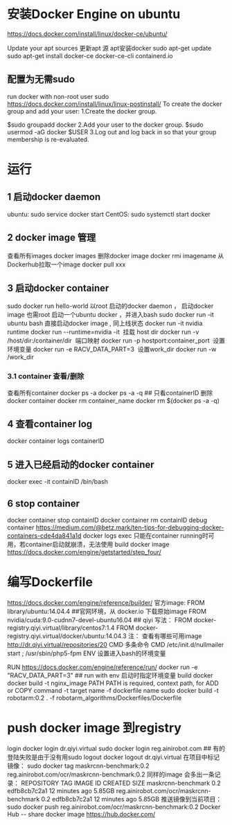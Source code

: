 # 安装Docker Engine on ubuntu
https://docs.docker.com/install/linux/docker-ce/ubuntu/

Update your apt sources 更新apt 源
apt安装docker
sudo apt-get update
sudo apt-get install docker-ce docker-ce-cli containerd.io

## 配置为无需sudo
run docker with non-root user       sudo
https://docs.docker.com/install/linux/linux-postinstall/
To create the docker group and add your user:
1.Create the docker group.

$sudo groupadd docker
2.Add your user to the docker group.
$sudo usermod -aG docker $USER
3.Log out and log back in so that your group membership is re-evaluated.

# 运行
## 1 启动docker daemon 
ubuntu: 
sudo service docker start
CentOS:
sudo systemctl start docker
## 2 docker image 管理
查看所有images
docker images
删除docker image
docker rmi  imagename
从Dockerhub拉取一个image
docker pull  xxx

## 3 启动docker container
sudo docker run hello-world
以root 启动的docker daemon ， 启动docker image 也需root 
启动一个ubuntu docker ，并进入bash
sudo docker run -it ubuntu bash
直接启动docker image , 同上线状态
docker run -it <your-image>
nvidia runtime
docker run --runtime=nvidia -it <image>
挂载 host dir
docker run -v  /host/dir:/container/dir <image>
端口映射
docker run -p hostport:container_port <image>
设置环境变量
docker run -e RACV_DATA_PART=3  <image>
设置work_dir
docker run -w  /work_dir
### 3.1 container 查看/删除
查看所有container
docker ps -a
docker ps -a -q  ## 只看containerID
删除docker container
    docker rm  container_name
docker rm $(docker ps -a -q)
## 4 查看container log
docker container logs  containerID
## 5 进入已经启动的docker container
docker exec -it containID  /bin/bash
## 6 stop container
docker container  stop containID
docker container  rm containID
debug container 
https://medium.com/@betz.mark/ten-tips-for-debugging-docker-containers-cde4da841a1d
docker logs 
exec 只能在container running时可用，若container启动就崩溃，无法使用
build docker image 
https://docs.docker.com/engine/getstarted/step_four/

# 编写Dockerfile
https://docs.docker.com/engine/reference/builder/
官方image:
FROM library/ubuntu:14.04.4                                      ##官网环境，从 docker.io 下载原始image
FROM nvidia/cuda:9.0-cudnn7-devel-ubuntu16.04   ##
qiyi 写法：
FROM docker-registry.qiyi.virtual/library/centos7:1.4
FROM docker-registry.qiyi.virtual/docker/ubuntu:14.04.3
注：
查看有哪些可用image
http://dr.qiyi.virtual/repositories/20
CMD
多条命令
CMD /etc/init.d/nullmailer start ; /usr/sbin/php5-fpm
ENV
设置进入bash的环境变量

RUN
https://docs.docker.com/engine/reference/run/
docker run -e "RACV_DATA_PART=3"   ## run with env  启动时指定环境变量
build docker 
docker build -t nginx_image PATH
PATH is required,  context path, for ADD or COPY command
-t  target name
-f dockerfile  name
sudo docker build -t robotarm:0.2 . -f robotarm_algorithms/Dockerfiles/Dockerfile

# push docker image 到registry
login
docker login  dr.qiyi.virtual
sudo docker login reg.ainirobot.com   ## 有的登陆失败是由于没有用sudo
logout
docker logout  dr.qiyi.virtual
在项目中标记镜像：
sudo docker tag maskrcnn-benchmark:0.2 reg.ainirobot.com/ocr/maskrcnn-benchmark:0.2
同样的image 会多出一条记录：
REPOSITORY                                                TAG                            IMAGE ID               CREATED             SIZE
maskrcnn-benchmark                                     0.2                            edfb8cb7c2a1        12 minutes ago      5.85GB
reg.ainirobot.com/ocr/maskrcnn-benchmark 0.2                            edfb8cb7c2a1        12 minutes ago      5.85GB
推送镜像到当前项目：
sudo docker push  reg.ainirobot.com/ocr/maskrcnn-benchmark:0.2
Docker Hub  -- share docker image
https://hub.docker.com/

